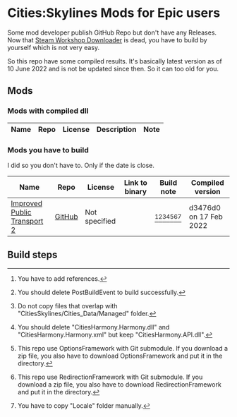 # Cities:Skylines Mods for Epic users
Some mod developer publish GitHub Repo but don't have any Releases.
Now that [Steam Workshop Downloader](https://steamworkshopdownloader.io/) is dead, you have to build by yourself which is not very easy.

So this repo have some compiled results.
It's basically latest version as of 10 June 2022 and is not be updated since then. So it can too old for you.

## Mods
### Mods with compiled dll
| Name | Repo | License | Description | Note |
| -- | -- | -- | -- | -- |

### Mods you have to build
I did so you don't have to. Only if the date is close.

| Name | Repo | License | Link to binary |  Build note | Compiled version |
| -- | -- | -- | -- | -- | -- |
| [Improved Public Transport 2](https://steamcommunity.com/sharedfiles/filedetails/?id=928128676) | [GitHub](https://github.com/bloodypenguin/ImprovedPublicTransport) | Not specified | | [^1][^2][^3][^4][^5][^6][^8] | d3476d0 on 17 Feb 2022 |

[^1]: You have to add references.
[^2]: You should delete PostBuildEvent to build successfully.
[^3]: Do not copy files that overlap with "CitiesSkylines/Cities_Data/Managed" folder.
[^4]: You should delete "CitiesHarmony.Harmony.dll" and "CitiesHarmony.Harmony.xml" but keep "CitiesHarmony.API.dll".
[^5]: This repo use OptionsFramework with Git submodule. If you download a zip file, you also have to download OptionsFramework and put it in the directory.
[^6]: This repo use RedirectionFramework with Git submodule. If you download a zip file, you also have to download RedirectionFramework and put it in the directory.
[^8]: You have to copy "Locale" folder manually.

## Build steps

